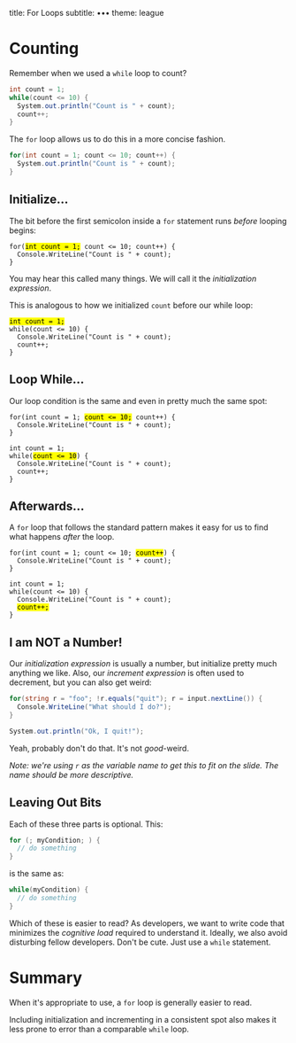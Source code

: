 title: For Loops
subtitle: •••
theme: league

# Counting

Remember when we used a `while` loop to count?

```csharp
int count = 1;
while(count <= 10) {
  System.out.println("Count is " + count);
  count++;
}
```
The `for` loop allows us to do this in a more concise fashion.

```csharp
for(int count = 1; count <= 10; count++) {
  System.out.println("Count is " + count);
}
```

## Initialize…

The bit before the first semicolon inside a `for` statement runs *before* looping begins:

<pre><code class="language-csharp hljs" data-noescape>for(<mark>int count = 1;</mark> count <= 10; count++) {
  Console.WriteLine("Count is " + count);
}</code></pre>

You may hear this called many things. We will call it the *initialization expression*.

This is analogous to how we initialized `count` before our while loop:

<pre><code class="language-csharp hljs" data-noescape><mark>int count = 1;</mark>
while(count <= 10) {
  Console.WriteLine("Count is " + count);
  count++;
}</code></pre>

## Loop While…

Our loop condition is the same and even in pretty much the same spot:

<pre><code class="language-csharp hljs" data-noescape>for(int count = 1; <mark>count <= 10;</mark> count++) {
  Console.WriteLine("Count is " + count);
}</code></pre>

<pre><code class="language-csharp hljs" data-noescape>int count = 1;
while(<mark>count <= 10</mark>) {
  Console.WriteLine("Count is " + count);
  count++;
}</code></pre>

## Afterwards…

A `for` loop that follows the standard pattern makes it easy for us to find what happens *after* the loop.

<pre><code class="language-csharp hljs" data-noescape>for(int count = 1; count <= 10; <mark>count++</mark>) {
  Console.WriteLine("Count is " + count);
}</code></pre>

<pre><code class="language-csharp hljs" data-noescape>int count = 1;
while(count <= 10) {
  Console.WriteLine("Count is " + count);
  <mark>count++;</mark>
}</code></pre>

## I am NOT a Number!

Our *initialization expression* is usually a number, but initialize pretty much anything we like. Also, our *increment expression* is often used to decrement, but you can also get weird:

```csharp
for(string r = "foo"; !r.equals("quit"); r = input.nextLine()) {
  Console.WriteLine("What should I do?");
}

System.out.println("Ok, I quit!");
```
Yeah, probably don't do that. It's not *good*-weird.

*Note: we're using `r` as the variable name to get this to fit on the slide. The name should be more descriptive.*

## Leaving Out Bits

Each of these three parts is optional. This:

```java
for (; myCondition; ) {
  // do something
}
```

is the same as:

```java
while(myCondition) {
  // do something
}
```

Which of these is easier to read? As developers, we want to write code that minimizes the *cognitive load* required to understand it. Ideally, we also avoid disturbing fellow developers. Don't be cute. Just use a `while` statement.

# Summary
When it's appropriate to use, a `for` loop is generally easier to read.

Including initialization and incrementing in a consistent spot also makes it less prone to error than a comparable `while` loop.
